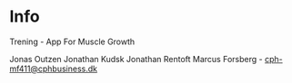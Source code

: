 # Info
Trening - App For Muscle Growth

Jonas Outzen 
Jonathan Kudsk
Jonathan Rentoft 
Marcus Forsberg - cph-mf411@cphbusiness.dk
